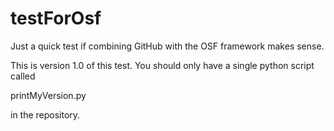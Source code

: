 # testForOsf
Just a quick test if combining GitHub with the OSF framework makes sense. 


This is version 1.0 of this test. You should only have a single python script called 

printMyVersion.py

in the repository.
